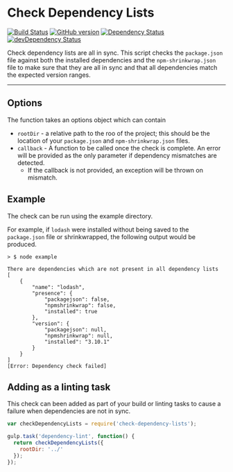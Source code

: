 # Check Dependency Lists

[![Build Status](https://travis-ci.org/alistairjcbrown/check-dependency-lists.svg?branch=master)](https://travis-ci.org/alistairjcbrown/check-dependency-lists)
[![GitHub version](https://badge.fury.io/gh/alistairjcbrown%2Fcheck-dependency-lists.svg)](http://badge.fury.io/gh/alistairjcbrown%2Fcheck-dependency-lists)
[![Dependency Status](https://david-dm.org/alistairjcbrown/check-dependency-lists.svg?theme=shields.io)](https://david-dm.org/alistairjcbrown/check-dependency-lists)
[![devDependency Status](https://david-dm.org/alistairjcbrown/check-dependency-lists/dev-status.svg?theme=shields.io)](https://david-dm.org/alistairjcbrown/check-dependency-lists#info=devDependencies)

Check dependency lists are all in sync. This script checks the `package.json` file against both the installed dependencies and the `npm-shrinkwrap.json` file to make sure that they are all in sync and that all dependencies match the expected version ranges.

---

## Options

The function takes an options object which can contain

 - `rootDir` - a relative path to the roo of the project; this should be the location of your `package.json` and `npm-shrinkwrap.json` files.
 - `callback` - A function to be called once the check is complete. An error will be provided as the only parameter if dependency mismatches are detected.
   - If the callback is not provided, an exception will be thrown on mismatch.

## Example

The check can be run using the example directory.

For example, if `lodash` were installed without being saved to the `package.json` file or shrinkwrapped, the following output would be produced.

```shell
> $ node example

There are dependencies which are not present in all dependency lists
[
    {
        "name": "lodash",
        "presence": {
            "packagejson": false,
            "npmshrinkwrap": false,
            "installed": true
        },
        "version": {
            "packagejson": null,
            "npmshrinkwrap": null,
            "installed": "3.10.1"
        }
    }
]
[Error: Dependency check failed]
```

## Adding as a linting task

This check can been added as part of your build or linting tasks to cause a failure when dependencies are not in sync.

```js
var checkDependencyLists = require('check-dependency-lists');

gulp.task('dependency-lint', function() {
  return checkDependencyLists({
    rootDir: '../'
  });
});
```
